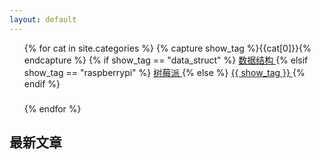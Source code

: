 ```yaml
---
layout: default
---
```


<body>
  <div class="index-wrapper">
    <div class="aside">
      <div class="info-card">
          <div align="left">
            <ul class="categories-list">
              {% for cat in site.categories %}
                 {% capture show_tag %}{{cat[0]}}{% endcapture %}
                 {% if show_tag == "data_struct" %}
                    <a href="数据结构" class="title"> 数据结构 </a>
                 {% elsif show_tag == "raspberrypi" %}
                    <a href="树莓派" class="title"> 树莓派 </a>
                 {% else %}
                    <a href="{{ show_tag }}" class="title"> {{ show_tag }} </a>
                 {% endif %}
                <h3></h3>
              {% endfor %}
            </ul>
          </div>
          <div>
          <h2>最新文章</h2>
          </div>
        </div>
      <div id="particles-js">
      </div>
    </div>
    <!-- 正文 -->
    <div>
    </div>
  </div>
</body>
